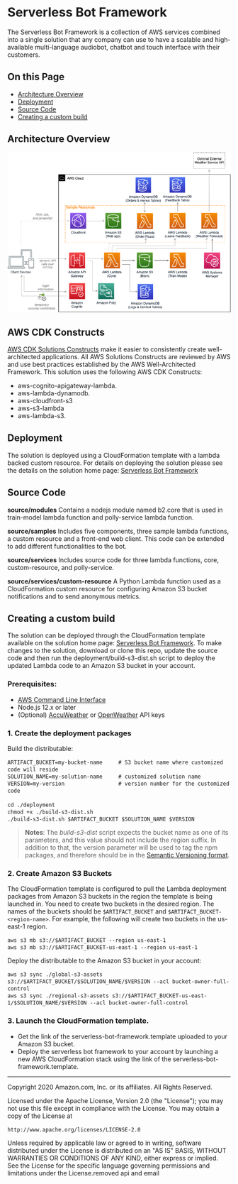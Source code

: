 # Serverless Bot Framework

The Serverless Bot Framework is a collection of AWS services combined into a single solution that any company can use to have a scalable and high-available multi-language audiobot, chatbot and touch interface with their customers.

## On this Page

- [Architecture Overview](#architecture-overview)
- [Deployment](#deployment)
- [Source Code](#source-code)
- [Creating a custom build](#additional-resources)

## Architecture Overview

![Architecture](deployment/architecture.png)

## AWS CDK Constructs

[AWS CDK Solutions Constructs](https://aws.amazon.com/solutions/constructs/) make it easier to consistently create well-architected applications. All AWS Solutions Constructs are reviewed by AWS and use best practices established by the AWS Well-Architected Framework. This solution uses the following AWS CDK Constructs:

- aws-cognito-apigateway-lambda.
- aws-lambda-dynamodb.
- aws-cloudfront-s3
- aws-s3-lambda
- aws-lambda-s3.

## Deployment

The solution is deployed using a CloudFormation template with a lambda backed custom resource. For details on deploying the solution please see the details on the solution home page: [Serverless Bot Framework](https://aws.amazon.com/solutions/serverless-bot-framework/)

## Source Code

**source/modules**
Contains a nodejs module named b2.core that is used in train-model lambda function and polly-service lambda function.

**source/samples**
Includes five components, three sample lambda functions, a custom resource and a front-end web client. This code can be extended to add different functionalities to the bot.

**source/services**
Includes source code for three lambda functions, core, custom-resource, and polly-service.

**source/services/custom-resource**
A Python Lambda function used as a CloudFormation custom resource for configuring Amazon S3 bucket notifications and to send anonymous metrics.

## Creating a custom build

The solution can be deployed through the CloudFormation template available on the solution home page: [Serverless Bot Framework](https://aws.amazon.com/solutions/implementations/serverless-bot-framework/).
To make changes to the solution, download or clone this repo, update the source code and then run the deployment/build-s3-dist.sh script to deploy the updated Lambda code to an Amazon S3 bucket in your account.

### Prerequisites:

- [AWS Command Line Interface](https://aws.amazon.com/cli/)
- Node.js 12.x or later
- (Optional) [AccuWeather](https://developer.accuweather.com/) or [OpenWeather](https://openweathermap.org/api) API keys

### 1. Create the deployment packages

Build the distributable:

```
ARTIFACT_BUCKET=my-bucket-name     # S3 bucket name where customized code will reside
SOLUTION_NAME=my-solution-name     # customized solution name
VERSION=my-version                 # version number for the customized code

cd ./deployment
chmod +x ./build-s3-dist.sh
./build-s3-dist.sh $ARTIFACT_BUCKET $SOLUTION_NAME $VERSION
```

> **Notes**: The _build-s3-dist_ script expects the bucket name as one of its parameters, and this value should not include the region suffix. In addition to that, the version parameter will be used to tag the npm packages, and therefore should be in the [Semantic Versioning format](https://semver.org/spec/v2.0.0.html).

### 2. Create Amazon S3 Buckets

The CloudFormation template is configured to pull the Lambda deployment packages from Amazon S3 buckets in the region the template is being launched in. You need to create two buckets in the desired region. The names of the buckets should be `$ARTIFACT_BUCKET` and `$ARTIFACT_BUCKET-<region-name>`. For example, the following will create two buckets in the us-east-1 region.

```
aws s3 mb s3://$ARTIFACT_BUCKET --region us-east-1
aws s3 mb s3://$ARTIFACT_BUCKET-us-east-1 --region us-east-1
```

Deploy the distributable to the Amazon S3 bucket in your account:

```
aws s3 sync ./global-s3-assets s3://$ARTIFACT_BUCKET/$SOLUTION_NAME/$VERSION --acl bucket-owner-full-control
aws s3 sync ./regional-s3-assets s3://$ARTIFACT_BUCKET-us-east-1/$SOLUTION_NAME/$VERSION --acl bucket-owner-full-control
```

### 3. Launch the CloudFormation template.

- Get the link of the serverless-bot-framework.template uploaded to your Amazon S3 bucket.
- Deploy the serverless bot framework to your account by launching a new AWS CloudFormation stack using the link of the serverless-bot-framework.template.

---

Copyright 2020 Amazon.com, Inc. or its affiliates. All Rights Reserved.

Licensed under the Apache License, Version 2.0 (the "License");
you may not use this file except in compliance with the License.
You may obtain a copy of the License at

    http://www.apache.org/licenses/LICENSE-2.0

Unless required by applicable law or agreed to in writing, software
distributed under the License is distributed on an "AS IS" BASIS,
WITHOUT WARRANTIES OR CONDITIONS OF ANY KIND, either express or implied.
See the License for the specific language governing permissions and
limitations under the License.removed api and email
